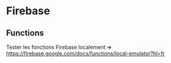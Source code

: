 # Firebase

## Functions

Tester les fonctions Firebase localement => https://firebase.google.com/docs/functions/local-emulator?hl=fr
